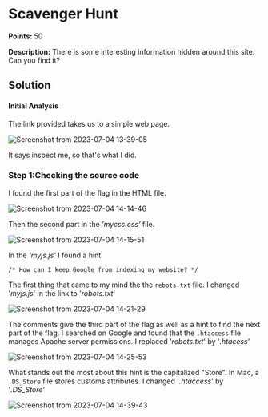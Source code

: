 # Scavenger Hunt

**Points:** 50 

**Description:** There is some interesting information hidden around this site. Can you find it?





## Solution 


#### Initial Analysis

The link provided takes us to a simple web page.

![Screenshot from 2023-07-04 13-39-05](https://github.com/HelsNetwork/CTF-writeups/assets/87879515/2496f71b-942b-4b2b-ade7-bbd60d921e9f)


It says inspect me, so that's what I did. 


### Step 1:Checking  the source code

I found the first part of the flag in the HTML file. 

![Screenshot from 2023-07-04 14-14-46](https://github.com/HelsNetwork/CTF-writeups/assets/87879515/baebc1a3-ffc0-4a98-8d56-c46fbd6a64a7)


Then the second part in the _'mycss.css'_ file. 

![Screenshot from 2023-07-04 14-15-51](https://github.com/HelsNetwork/CTF-writeups/assets/87879515/c53bac5a-254b-4191-88cd-00e6bb7c4b8a)

In the _'myjs.js'_ I found a hint

`/* How can I keep Google from indexing my website? */`

The first thing that came to my mind the the `rebots.txt` file. I changed '_myjs.js_' in the link to '_robots.txt_'

![Screenshot from 2023-07-04 14-21-29](https://github.com/HelsNetwork/CTF-writeups/assets/87879515/e76ff5a7-3d84-491a-9529-4f3c7490ec1f)

The comments give the third part of the flag as well as a hint to find the next part of the flag. 
I searched on Google and found that the `.htaccess` file manages Apache server permissions. I replaced '_robots.txt_' by '_.htacess_'

![Screenshot from 2023-07-04 14-25-53](https://github.com/HelsNetwork/CTF-writeups/assets/87879515/e59f4028-267a-4885-915e-3c53e9cac775)

What stands out the most about this hint is the capitalized "Store". In Mac, a `.DS_Store` file stores customs attributes. I changed '_.htaccess_' by '_.DS_Store_'

![Screenshot from 2023-07-04 14-39-43](https://github.com/HelsNetwork/CTF-writeups/assets/87879515/94a87330-dd70-4e46-b73d-c9fc07016337)
